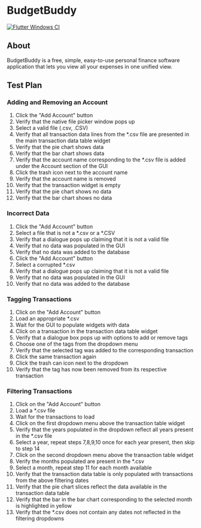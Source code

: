 # BudgetBuddy

[![Flutter Windows CI](https://github.com/blucas6/BudgetBuddy/actions/workflows/main.yml/badge.svg?branch=main)](https://github.com/blucas6/BudgetBuddy/actions/workflows/main.yml)

## About
BudgetBuddy is a free, simple, easy-to-use personal finance software application that lets you view all your expenses in one unified view.


## Test Plan
### Adding and Removing an Account
1. Click the "Add Account" button
2. Verify that the native file picker window pops up
3. Select a valid file (.csv, .CSV)
4. Verify that all transaction data lines from the *.csv file are presented in the main transaction data table widget
5. Verify that the pie chart shows data
6. Verify that the bar chart shows data
7. Verify that the account name corresponding to the *.csv file is added under the Account section of the GUI
8. Click the trash icon next to the account name
9. Verify that the account name is removed
10. Verify that the transaction widget is empty
11. Verify that the pie chart shows no data
12. Verify that the bar chart shows no data

### Incorrect Data
1. Click the "Add Account" button
2. Select a file that is not a *.csv or a *.CSV
3. Verify that a dialogue pops up claiming that it is not a valid file
4. Verify that no data was populated in the GUI
5. Verify that no data was added to the database
6. Click the "Add Account" button
7. Select a corrupted *.csv
8. Verify that a dialogue pops up claiming that it is not a valid file
9. Verify that no data was populated in the GUI
10. Verify that no data was added to the database

### Tagging Transactions
1. Click on the "Add Account" button
2. Load an appropriate *.csv
3. Wait for the GUI to populate widgets with data
4. Click on a transaction in the transaction data table widget
5. Verify that a dialogue box pops up with options to add or remove tags
6. Choose one of the tags from the dropdown menu
7. Verify that the selected tag was added to the corresponding transaction
8. Click the same transaction again
9. Click the trash can icon next to the dropdown
10. Verify that the tag has now been removed from its respective transaction

### Filtering Transactions
1. Click on the "Add Account" button
2. Load a *.csv file
3. Wait for the transactions to load
4. Click on the first dropdown menu above the transaction table widget
5. Verify that the years populated in the dropdown reflect all years present in the *.csv file
6. Select a year, repeat steps 7,8,9,10 once for each year present, then skip to step 14
7. Click on the second dropdown menu above the transaction table widget
9. Verify the months populated are present in the *.csv
10. Select a month, repeat step 11 for each month available
11. Verify that the transaction data table is only populated with transactions from the above filtering dates
12. Verify that the pie chart slices reflect the data available in the transaction data table
13. Verify that the bar in the bar chart corresponding to the selected month is highlighted in yellow
14. Verify that the *.csv does not contain any dates not reflected in the filtering dropdowns


